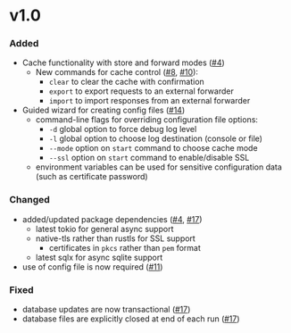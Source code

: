 # v1.0

### Added
* Cache functionality with store and forward modes ([#4])
    * New commands for cache control ([#8], [#10]):
        * `clear` to clear the cache with confirmation
        * `export` to export requests to an external forwarder
        * `import` to import responses from an external forwarder
* Guided wizard for creating config files ([#14])
    * command-line flags for overriding configuration file options:
        * `-d` global option to force debug log level
        * `-l` global option to choose log destination (console or file)
        * `--mode` option on `start` command to choose cache mode
        * `--ssl` option on `start` command to enable/disable SSL
    * environment variables can be used for sensitive configuration data (such as certificate password)

### Changed
* added/updated package dependencies ([#4], [#17])
    * latest tokio for general async support
    * native-tls rather than rustls for SSL support
        * certificates in `pkcs` rather than `pem` format
    * latest sqlx for async sqlite support
* use of config file is now required ([#11])

### Fixed
* database updates are now transactional ([#17])
* database files are explicitly closed at end of each run ([#17])

[#4]: https://github.com/adobe/frl-online-proxy/pull/4
[#8]: https://github.com/adobe/frl-online-proxy/pull/8
[#10]: https://github.com/adobe/frl-online-proxy/pull/10
[#11]: https://github.com/adobe/frl-online-proxy/pull/11
[#14]: https://github.com/adobe/frl-online-proxy/pull/14
[#17]: https://github.com/adobe/frl-online-proxy/pull/17
